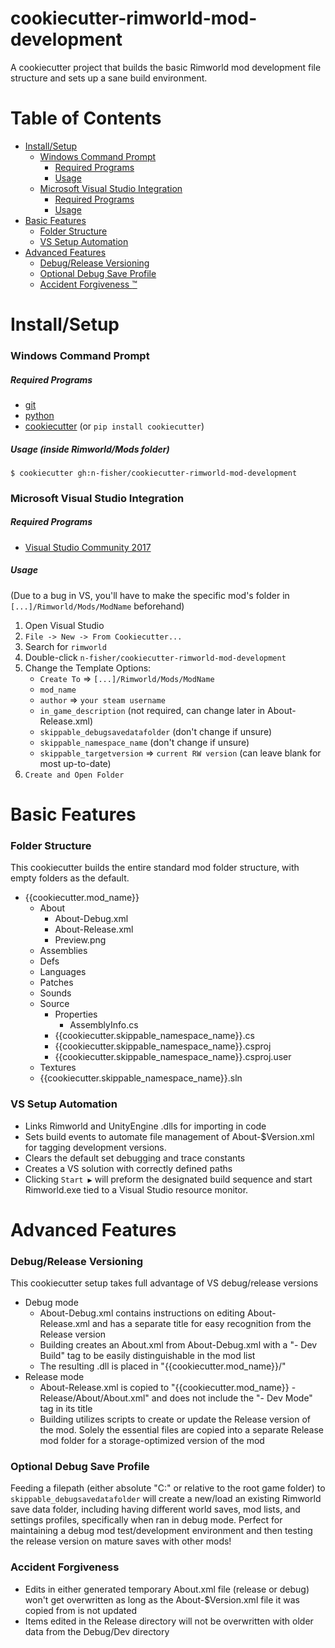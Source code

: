 # cookiecutter-rimworld-mod-development
A cookiecutter project that builds the basic Rimworld mod development file structure and sets up a sane build environment.

# Table of Contents  
- [Install/Setup](#installsetup) 
  - [Windows Command Prompt](#windows-command-prompt)  
    - [Required Programs](#required-programs)  
    - [Usage](#usage-inside-rimworldmods-folder)  
  - [Microsoft Visual Studio Integration](#microsoft-visual-studio-integration)  
    - [Required Programs](#required-programs-1)  
    - [Usage](#usage)  
- [Basic Features](#basic-features) 
  - [Folder Structure](#folder-structure)  
  - [VS Setup Automation](#vs-setup-automation)  
- [Advanced Features](#advanced-features) 
  - [Debug/Release Versioning](#debugrelease-versioning)  
  - [Optional Debug Save Profile](#optional-debug-save-profile)  
  - [Accident Forgiveness :tm:](#accident-forgiveness)  


# Install/Setup
### Windows Command Prompt
##### Required Programs
- [git](https://git-scm.com/downloads)
- [python](https://www.python.org/downloads/)
- [cookiecutter](https://github.com/audreyr/cookiecutter) (or `pip install cookiecutter`)

##### Usage (inside Rimworld/Mods folder)
    $ cookiecutter gh:n-fisher/cookiecutter-rimworld-mod-development
    
### Microsoft Visual Studio Integration
##### Required Programs

- [Visual Studio Community 2017](https://www.visualstudio.com/downloads/)
##### Usage
(Due to a bug in VS, you'll have to make the specific mod's folder in `[...]/Rimworld/Mods/ModName` beforehand)
1. Open Visual Studio
2. `File -> New -> From Cookiecutter...`
3. Search for `rimworld`
4. Double-click `n-fisher/cookiecutter-rimworld-mod-development`
5. Change the Template Options:
   - `Create To` => `[...]/Rimworld/Mods/ModName`
   - `mod_name`
   - `author` => `your steam username`
   - `in_game_description` (not required, can change later in About-Release.xml)
   - `skippable_debugsavedatafolder` (don't change if unsure)
   - `skippable_namespace_name` (don't change if unsure)
   - `skippable_targetversion` => `current RW version` (can leave blank for most up-to-date)
6. `Create and Open Folder`


# Basic Features
### Folder Structure
This cookiecutter builds the entire standard mod folder structure, with empty folders as the default.
- {{cookiecutter.mod_name}}
  - About
    - About-Debug.xml
    - About-Release.xml
    - Preview.png
  - Assemblies
  - Defs
  - Languages
  - Patches
  - Sounds
  - Source
    - Properties
      - AssemblyInfo.cs
    - {{cookiecutter.skippable_namespace_name}}.cs
    - {{cookiecutter.skippable_namespace_name}}.csproj
    - {{cookiecutter.skippable_namespace_name}}.csproj.user
  - Textures
  - {{cookiecutter.skippable_namespace_name}}.sln

### VS Setup Automation
- Links Rimworld and UnityEngine .dlls for importing in code
- Sets build events to automate file management of About-$Version.xml for tagging development versions.
- Clears the default set debugging and trace constants
- Creates a VS solution with correctly defined paths
- Clicking `Start ▶️` will preform the designated build sequence and start Rimworld.exe tied to a Visual Studio resource monitor.

# Advanced Features
### Debug/Release Versioning
This cookiecutter setup takes full advantage of VS debug/release versions
- Debug mode
  - About-Debug.xml contains instructions on editing About-Release.xml and has a separate title for easy recognition from the Release version 
  - Building creates an About.xml from About-Debug.xml with a "- Dev Build" tag to be easily distinguishable in the mod list
  - The resulting .dll is placed in "{{cookiecutter.mod_name}}/"
- Release mode
  - About-Release.xml is copied to "{{cookiecutter.mod_name}} - Release/About/About.xml" and does not include the "- Dev Mode" tag in its title
  - Building utilizes scripts to create or update the Release version of the mod. Solely the essential files are copied into a separate Release mod folder for a storage-optimized version of the mod
  
### Optional Debug Save Profile
Feeding a filepath (either absolute "C:\" or relative to the root game folder) to `skippable_debugsavedatafolder` will create a new/load an existing Rimworld save data folder, including having different world saves, mod lists, and settings profiles, specifically when ran in debug mode. Perfect for maintaining a debug mod test/development environment and then testing the release version on mature saves with other mods!
  
### Accident Forgiveness
- Edits in either generated temporary About.xml file (release or debug) won't get overwritten as long as the About-$Version.xml file it was copied from is not updated
- Items edited in the Release directory will not be overwritten with older data from the Debug/Dev directory
